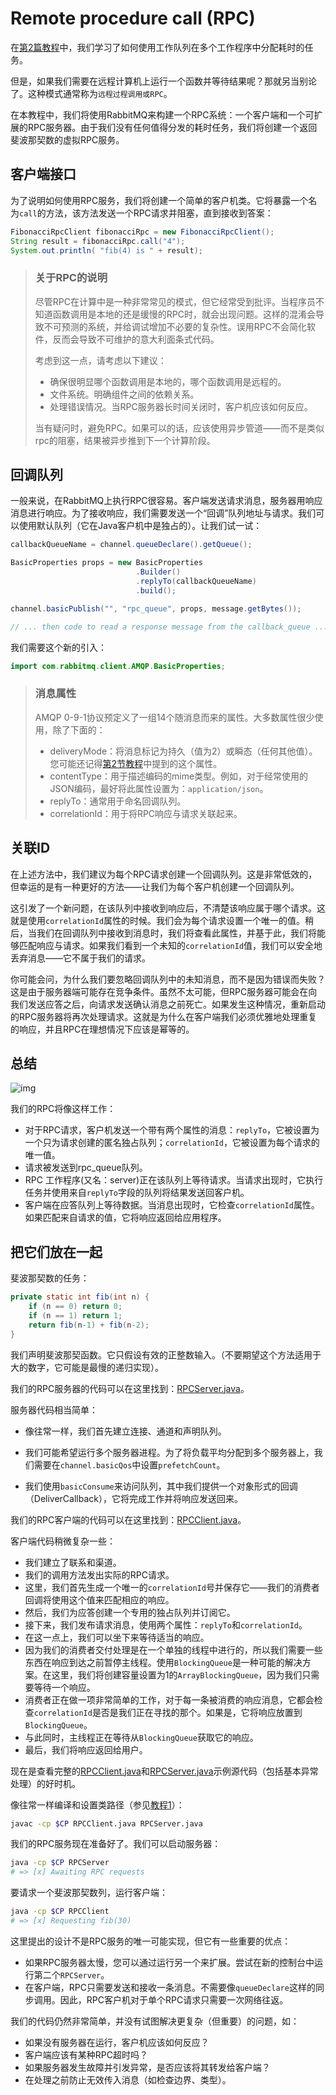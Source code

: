 # Remote procedure call (RPC)

在[第2篇教程](https://www.rabbitmq.com/tutorials/tutorial-two-java.html)中，我们学习了如何使用工作队列在多个工作程序中分配耗时的任务。

但是，如果我们需要在远程计算机上运行一个函数并等待结果呢？那就另当别论了。这种模式通常称为`远程过程调用或RPC`。

在本教程中，我们将使用RabbitMQ来构建一个RPC系统：一个客户端和一个可扩展的RPC服务器。由于我们没有任何值得分发的耗时任务，我们将创建一个返回斐波那契数的虚拟RPC服务。

## 客户端接口

为了说明如何使用RPC服务，我们将创建一个简单的客户机类。它将暴露一个名为`call`的方法，该方法发送一个RPC请求并阻塞，直到接收到答案：

```java
FibonacciRpcClient fibonacciRpc = new FibonacciRpcClient();
String result = fibonacciRpc.call("4");
System.out.println( "fib(4) is " + result);
```

> ### 关于RPC的说明
>
> 尽管RPC在计算中是一种非常常见的模式，但它经常受到批评。当程序员不知道函数调用是本地的还是缓慢的RPC时，就会出现问题。这样的混淆会导致不可预测的系统，并给调试增加不必要的复杂性。误用RPC不会简化软件，反而会导致不可维护的意大利面条式代码。
>
> 考虑到这一点，请考虑以下建议：
>
> - 确保很明显哪个函数调用是本地的，哪个函数调用是远程的。
> - 文件系统。明确组件之间的依赖关系。
> - 处理错误情况。当RPC服务器长时间关闭时，客户机应该如何反应。
>
> 当有疑问时，避免RPC。如果可以的话，应该使用异步管道——而不是类似rpc的阻塞，结果被异步推到下一个计算阶段。

## 回调队列

一般来说，在RabbitMQ上执行RPC很容易。客户端发送请求消息，服务器用响应消息进行响应。为了接收响应，我们需要发送一个“回调”队列地址与请求。我们可以使用默认队列（它在Java客户机中是独占的）。让我们试一试：

```java
callbackQueueName = channel.queueDeclare().getQueue();

BasicProperties props = new BasicProperties
                            .Builder()
                            .replyTo(callbackQueueName)
                            .build();

channel.basicPublish("", "rpc_queue", props, message.getBytes());

// ... then code to read a response message from the callback_queue ...
```

我们需要这个新的引入：

```java
import com.rabbitmq.client.AMQP.BasicProperties;
```

> ### 消息属性
>
> AMQP 0-9-1协议预定义了一组14个随消息而来的属性。大多数属性很少使用，除了下面的：
>
> - deliveryMode：将消息标记为持久（值为2）或瞬态（任何其他值）。您可能还记得[第2节教程](https://www.rabbitmq.com/tutorials/tutorial-two-java.html)中提到的这个属性。
> - contentType：用于描述编码的mime类型。例如，对于经常使用的JSON编码，最好将此属性设置为：`application/json`。
> - replyTo：通常用于命名回调队列。
> - correlationId：用于将RPC响应与请求关联起来。

## 关联ID

在上述方法中，我们建议为每个RPC请求创建一个回调队列。这是非常低效的，但幸运的是有一种更好的方法——让我们为每个客户机创建一个回调队列。

这引发了一个新问题，在该队列中接收到响应后，不清楚该响应属于哪个请求。这就是使用`correlationId`属性的时候。我们会为每个请求设置一个唯一的值。稍后，当我们在回调队列中接收到消息时，我们将查看此属性，并基于此，我们将能够匹配响应与请求。如果我们看到一个未知的`correlationId`值，我们可以安全地丢弃消息——它不属于我们的请求。

你可能会问，为什么我们要忽略回调队列中的未知消息，而不是因为错误而失败？这是由于服务器端可能存在竞争条件。虽然不太可能，但RPC服务器可能会在向我们发送应答之后，向请求发送确认消息之前死亡。如果发生这种情况，重新启动的RPC服务器将再次处理请求。这就是为什么在客户端我们必须优雅地处理重复的响应，并且RPC在理想情况下应该是幂等的。

## 总结

![img](https://www.rabbitmq.com/img/tutorials/python-six.png)

我们的RPC将像这样工作：

- 对于RPC请求，客户机发送一个带有两个属性的消息：`replyTo`，它被设置为一个只为请求创建的匿名独占队列；`correlationId`，它被设置为每个请求的唯一值。
- 请求被发送到rpc_queue队列。
- RPC 工作程序(又名：server)正在该队列上等待请求。当请求出现时，它执行任务并使用来自`replyTo`字段的队列将结果发送回客户机。
- 客户端在应答队列上等待数据。当消息出现时，它检查`correlationId`属性。如果匹配来自请求的值，它将响应返回给应用程序。

## 把它们放在一起

斐波那契数的任务：

```java
private static int fib(int n) {
    if (n == 0) return 0;
    if (n == 1) return 1;
    return fib(n-1) + fib(n-2);
}
```

我们声明斐波那契函数。它只假设有效的正整数输入。（不要期望这个方法适用于大的数字，它可能是最慢的递归实现）。

我们的RPC服务器的代码可以在这里找到：[RPCServer.java](https://github.com/rabbitmq/rabbitmq-tutorials/blob/master/java/RPCServer.java)。

服务器代码相当简单：

- 像往常一样，我们首先建立连接、通道和声明队列。


- 我们可能希望运行多个服务器进程。为了将负载平均分配到多个服务器上，我们需要在`channel.basicQos`中设置`prefetchCount`。


- 我们使用`basicConsume`来访问队列，其中我们提供一个对象形式的回调（DeliverCallback），它将完成工作并将响应发送回来。

我们的RPC客户端的代码可以在这里找到：[RPCClient.java](https://github.com/rabbitmq/rabbitmq-tutorials/blob/master/java/RPCClient.java)。

客户端代码稍微复杂一些：

- 我们建立了联系和渠道。
- 我们的调用方法发出实际的RPC请求。
- 这里，我们首先生成一个唯一的`correlationId`号并保存它——我们的消费者回调将使用这个值来匹配相应的响应。
- 然后，我们为应答创建一个专用的独占队列并订阅它。
- 接下来，我们发布请求消息，使用两个属性：`replyTo`和`correlationId`。
- 在这一点上，我们可以坐下来等待适当的响应。
- 因为我们的消费者交付处理是在一个单独的线程中进行的，所以我们需要一些东西在响应到达之前暂停主线程。使用`BlockingQueue`是一种可能的解决方案。在这里，我们将创建容量设置为1的`ArrayBlockingQueue`，因为我们只需要等待一个响应。
- 消费者正在做一项非常简单的工作，对于每一条被消费的响应消息，它都会检查`correlationId`是否是我们正在寻找的那个。如果是，它将响应放置到`BlockingQueue`。
- 与此同时，主线程正在等待从`BlockingQueue`获取它的响应。
- 最后，我们将响应返回给用户。

现在是查看完整的[RPCClient.java](https://github.com/rabbitmq/rabbitmq-tutorials/blob/master/java/RPCClient.java)和[RPCServer.java](https://github.com/rabbitmq/rabbitmq-tutorials/blob/master/java/RPCServer.java)示例源代码（包括基本异常处理）的好时机。

像往常一样编译和设置类路径（参见[教程1](https://www.rabbitmq.com/tutorials/tutorial-one-java.html)）：

```bash
javac -cp $CP RPCClient.java RPCServer.java
```

我们的RPC服务现在准备好了。我们可以启动服务器：

```bash
java -cp $CP RPCServer
# => [x] Awaiting RPC requests
```

要请求一个斐波那契数列，运行客户端：

```bash
java -cp $CP RPCClient
# => [x] Requesting fib(30)
```

这里提出的设计不是RPC服务的唯一可能实现，但它有一些重要的优点：

- 如果RPC服务器太慢，您可以通过运行另一个来扩展。尝试在新的控制台中运行第二个`RPCServer`。
- 在客户端，RPC只需要发送和接收一条消息。不需要像`queueDeclare`这样的同步调用。因此，RPC客户机对于单个RPC请求只需要一次网络往返。

我们的代码仍然非常简单，并没有试图解决更复杂（但重要）的问题，如：

- 如果没有服务器在运行，客户机应该如何反应？
- 客户端应该有某种RPC超时吗？
- 如果服务器发生故障并引发异常，是否应该将其转发给客户端？
- 在处理之前防止无效传入消息（如检查边界、类型）。
